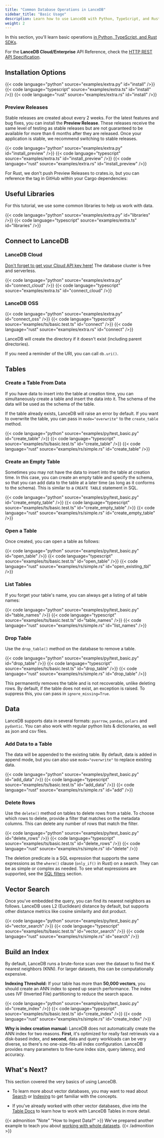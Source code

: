 ```yaml
---
title: "Common Database Operations in LanceDB"
sidebar_title: "Basic Usage"
description: Learn how to use LanceDB with Python, TypeScript, and Rust SDKs. Includes installation instructions, basic operations, and code examples for each language.
weight: 2
---
```


In this section, you'll learn basic operations [in Python, TypeScript, and Rust SDKs](../api/index.md). 

For the **LanceDB Cloud/Enterprise** API Reference, check the [HTTP REST API Specification](../api/cloud.md).

## Installation Options

{{< code language="python" source="examples/extra.py" id="install" />}}
{{< code language="typescript" source="examples/extra.ts" id="install" />}}
{{< code language="rust" source="examples/extra.rs" id="install" />}}

### Preview Releases

Stable releases are created about every 2 weeks. For the latest features and bug
fixes, you can install the **Preview Release**. These releases receive the same
level of testing as stable releases but are not guaranteed to be available for
more than 6 months after they are released. Once your application is stable, we
recommend switching to stable releases.

{{< code language="python" source="examples/extra.py" id="install_preview" />}}
{{< code language="typescript" source="examples/extra.ts" id="install_preview" />}}
{{< code language="rust" source="examples/extra.rs" id="install_preview" />}}

For Rust, we don't push Preview Releases to crates.io, but you can reference the tag in GitHub within your Cargo dependencies:

## Useful Libraries

For this tutorial, we use some common libraries to help us work with data.
    
{{< code language="python" source="examples/extra.py" id="libraries" />}}
{{< code language="typescript" source="examples/extra.ts" id="libraries" />}}

## Connect to LanceDB

### LanceDB Cloud 

[Don't forget to get your Cloud API key here!](https://accounts.lancedb.com/sign-up) The database cluster is free and serverless.

{{< code language="python" source="examples/extra.py" id="connect_cloud" />}}
{{< code language="typescript" source="examples/extra.ts" id="connect_cloud" />}}

### LanceDB OSS

{{< code language="python" source="examples/extra.py" id="connect_oss" />}}
{{< code language="typescript" source="examples/ts/basic.test.ts" id="connect" />}}
{{< code language="rust" source="examples/extra.rs" id="connect" />}}

LanceDB will create the directory if it doesn't exist (including parent directories).

If you need a reminder of the URI, you can call `db.uri()`.

## Tables

### Create a Table From Data

If you have data to insert into the table at creation time, you can simultaneously create a
table and insert the data into it. The schema of the data will be used as the schema of the
table.

If the table already exists, LanceDB will raise an error by default. If you want to overwrite the table, you can pass in `mode="overwrite"` to the `create_table` method.

{{< code language="python" source="examples/py/test_basic.py" id="create_table" />}}
{{< code language="typescript" source="examples/ts/basic.test.ts" id="create_table" />}}
{{< code language="rust" source="examples/rs/simple.rs" id="create_table" />}}

### Create an Empty Table

Sometimes you may not have the data to insert into the table at creation time.
In this case, you can create an empty table and specify the schema, so that you can add
data to the table at a later time (as long as it conforms to the schema). This is
similar to a `CREATE TABLE` statement in SQL.

{{< code language="python" source="examples/py/test_basic.py" id="create_empty_table" />}}
{{< code language="typescript" source="examples/ts/basic.test.ts" id="create_empty_table" />}}
{{< code language="rust" source="examples/rs/simple.rs" id="create_empty_table" />}}

### Open a Table

Once created, you can open a table as follows:

{{< code language="python" source="examples/py/test_basic.py" id="open_table" />}}
{{< code language="typescript" source="examples/ts/basic.test.ts" id="open_table" />}}
{{< code language="rust" source="examples/rs/simple.rs" id="open_existing_tbl" />}}

### List Tables

If you forget your table's name, you can always get a listing of all table names:

{{< code language="python" source="examples/py/test_basic.py" id="table_names" />}}
{{< code language="typescript" source="examples/ts/basic.test.ts" id="table_names" />}}
{{< code language="rust" source="examples/rs/simple.rs" id="list_names" />}}

### Drop Table

Use the `drop_table()` method on the database to remove a table.

{{< code language="python" source="examples/py/test_basic.py" id="drop_table" />}}
{{< code language="typescript" source="examples/ts/basic.test.ts" id="drop_table" />}}
{{< code language="rust" source="examples/rs/simple.rs" id="drop_table" />}}

This permanently removes the table and is not recoverable, unlike deleting rows.
By default, if the table does not exist, an exception is raised. To suppress this, you can pass in `ignore_missing=True`.

## Data

LanceDB supports data in several formats: `pyarrow`, `pandas`, `polars` and `pydantic`. You can also work with regular python lists & dictionaries, as well as json and csv files.

### Add Data to a Table

The data will be appended to the existing table. By default, data is added in append mode, but you can also use `mode="overwrite"` to replace existing data.

{{< code language="python" source="examples/py/test_basic.py" id="add_data" />}}
{{< code language="typescript" source="examples/ts/basic.test.ts" id="add_data" />}}
{{< code language="rust" source="examples/rs/simple.rs" id="add" />}}

### Delete Rows

Use the `delete()` method on tables to delete rows from a table. To choose
which rows to delete, provide a filter that matches on the metadata columns.
This can delete any number of rows that match the filter.

{{< code language="python" source="examples/py/test_basic.py" id="delete_rows" />}}
{{< code language="typescript" source="examples/ts/basic.test.ts" id="delete_rows" />}}
{{< code language="rust" source="examples/rs/simple.rs" id="delete" />}}

The deletion predicate is a SQL expression that supports the same expressions
as the `where()` clause (`only_if()` in Rust) on a search. They can be as
simple or complex as needed. To see what expressions are supported, see the
[SQL filters](sql.md) section.

## Vector Search

Once you've embedded the query, you can find its nearest neighbors as follows. LanceDB uses L2 (Euclidean) distance by default, but supports other distance metrics like cosine similarity and dot product.

{{< code language="python" source="examples/py/test_basic.py" id="vector_search" />}}
{{< code language="typescript" source="examples/ts/basic.test.ts" id="vector_search" />}}
{{< code language="rust" source="examples/rs/simple.rs" id="search" />}}

## Build an Index

By default, LanceDB runs a brute-force scan over the dataset to find the K nearest neighbors (KNN). For larger datasets, this can be computationally expensive.

**Indexing Threshold:** If your table has more than **50,000 vectors**, you should create an ANN index to speed up search performance. The index uses IVF (Inverted File) partitioning to reduce the search space.

{{< code language="python" source="examples/py/test_basic.py" id="create_index" />}}
{{< code language="typescript" source="examples/ts/basic.test.ts" id="create_index" />}}
{{< code language="rust" source="examples/rs/simple.rs" id="create_index" />}}

**Why is index creation manual:** LanceDB does not automatically create the ANN index for two reasons. **First**, it's optimized for really fast retrievals via a disk-based index, and **second**, data and query workloads can be very diverse, so there's no one-size-fits-all index configuration. LanceDB provides many parameters to fine-tune index size, query latency, and accuracy.

## What's Next?

This section covered the very basics of using LanceDB. 

- To learn more about vector databases, you may want to read about [Search](/docs/concepts/search/) or [Indexing](/docs/concepts/indexing/) to get familiar with the concepts.

- If you've already worked with other vector databases, dive into the [Table Docs](/docs/concepts/tables/) to learn how to work with LanceDB Tables in more detail.

{{< admonition "Note" "How to Ingest Data?" >}}
We've prepared another example to teach you about [working with whole datasets](datasets).
{{< /admonition >}}

